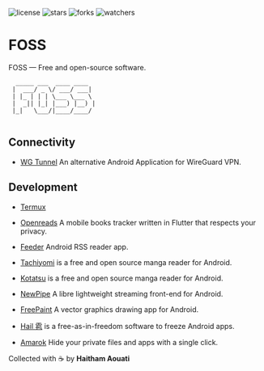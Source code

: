 ![license](https://custom-icon-badges.demolab.com/github/license/haithamaouati/FOSS?logo=law)
![stars](https://custom-icon-badges.demolab.com/github/stars/haithamaouati/FOSS?logo=star)
![forks](https://custom-icon-badges.demolab.com/github/forks/haithamaouati/FOSS?logo=repo-forked)
![watchers](https://custom-icon-badges.demolab.com/github/watchers/haithamaouati/FOSS?logo=eye)

# FOSS
FOSS — Free and open-source software.

```
  _____ ___  ____ ____   
 |  ___/ _ \/ ___/ ___|  
 | |_ | | | \___ \___ \  
 |  _|| |_| |___) |__) | 
 |_|   \___/|____/____/  
                         
```

## Connectivity
- [WG Tunnel](https://github.com/zaneschepke/wgtunnel) An alternative Android Application for WireGuard VPN.

## Development
- [Termux]()

- [Openreads](https://github.com/mateusz-bak/openreads-android) A mobile books tracker written in Flutter that respects your privacy.
- [Feeder](https://github.com/spacecowboy/Feeder) Android RSS reader app.
- [Tachiyomi](https://github.com/tachiyomiorg/tachiyomi) is a free and open source manga reader for Android.
- [Kotatsu](https://github.com/KotatsuApp/Kotatsu) is a free and open source manga reader for Android.
- [NewPipe](https://github.com/TeamNewPipe/NewPipe) A libre lightweight streaming front-end for Android.
- [FreePaint](https://github.com/pastthepixels/FreePaint) A vector graphics drawing app for Android.
- [Hail 雹](https://github.com/aistra0528/Hail) is a free-as-in-freedom software to freeze Android apps.
- [Amarok](https://github.com/deltazefiro/Amarok-Hider) Hide your private files and apps with a single click.

Collected with ☕ by **Haitham Aouati**
